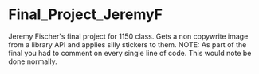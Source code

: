 # Final_Project_JeremyF
Jeremy Fischer's final project for 1150 class.
Gets a non copywrite image from a library API and applies silly stickers to them. NOTE: As part of the final you had to comment on every single line of code. This would note be done normally.
